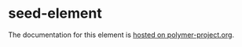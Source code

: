 seed-element
============

The documentation for this element is [hosted on polymer-project.org](https://www.polymer-project.org/docs/elements/core-elements.html#seed-element).
